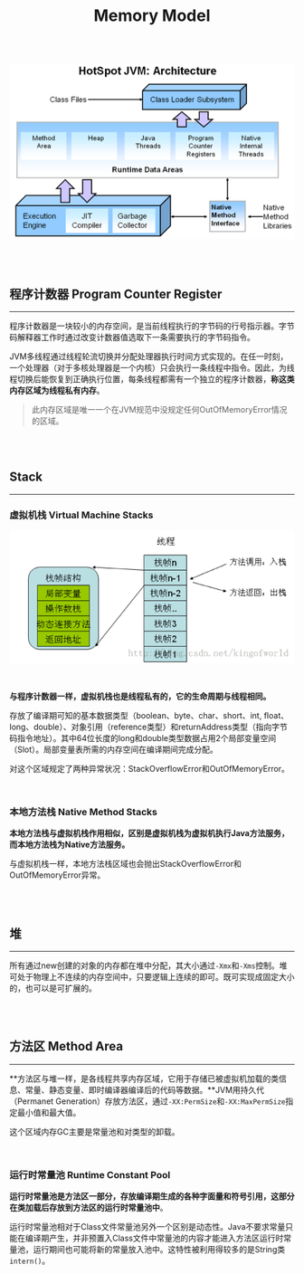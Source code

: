 # <center>Memory Model</center>

<br></br>

<p align="center">
  <img src="./Images/JVM_arch.png" alt="JVM Architecture" width=600 />
</p>

<br></br>



## 程序计数器 Program Counter Register
----
程序计数器是一块较小的内存空间，是当前线程执行的字节码的行号指示器。字节码解释器工作时通过改变计数器值选取下一条需要执行的字节码指令。

JVM多线程通过线程轮流切换并分配处理器执行时间方式实现的。在任一时刻，一个处理器（对于多核处理器是一个内核）只会执行一条线程中指令。因此，为线程切换后能恢复到正确执行位置，每条线程都需有一个独立的程序计数器，**称这类内存区域为线程私有内存**。

> 此内存区域是唯一一个在JVM规范中没规定任何OutOfMemoryError情况的区域。

<br></br>



## Stack
----
### 虚拟机栈 Virtual Machine Stacks

 ![Stack](./Images/stack.png)

<br>

**与程序计数器一样，虚拟机栈也是线程私有的，它的生命周期与线程相同。**

存放了编译期可知的基本数据类型（boolean、byte、char、short、int, float、long、double）、对象引用（reference类型）和returnAddress类型（指向字节码指令地址）。其中64位长度的long和double类型数据占用2个局部变量空间（Slot）。局部变量表所需的内存空间在编译期间完成分配。

对这个区域规定了两种异常状况：StackOverflowError和OutOfMemoryError。

<br>


### 本地方法栈 Native Method Stacks
**本地方法栈与虚拟机栈作用相似，区别是虚拟机栈为虚拟机执行Java方法服务，而本地方法栈为Native方法服务。**

与虚拟机栈一样，本地方法栈区域也会抛出StackOverflowError和OutOfMemoryError异常。

<br></br>



## 堆
----
所有通过new创建的对象的内存都在堆中分配，其大小通过`-Xmx`和`-Xms`控制。堆可处于物理上不连续的内存空间中，只要逻辑上连续的即可。既可实现成固定大小的，也可以是可扩展的。 

<br></br>



## 方法区 Method Area
----
**方法区与堆一样，是各线程共享内存区域，它用于存储已被虚拟机加载的类信息、常量、静态变量、即时编译器编译后的代码等数据。**JVM用持久代（Permanet Generation）存放方法区，通过`-XX:PermSize`和`-XX:MaxPermSize`指定最小值和最大值。
         
这个区域内存GC主要是常量池和对类型的卸载。

<br>


### 运行时常量池 Runtime Constant Pool
**运行时常量池是方法区一部分，存放编译期生成的各种字面量和符号引用，这部分在类加载后存放到方法区的运行时常量池中**。

运行时常量池相对于Class文件常量池另外一个区别是动态性。Java不要求常量只能在编译期产生，并非预置入Class文件中常量池的内容才能进入方法区运行时常量池，运行期间也可能将新的常量放入池中。这特性被利用得较多的是String类`intern()`。
